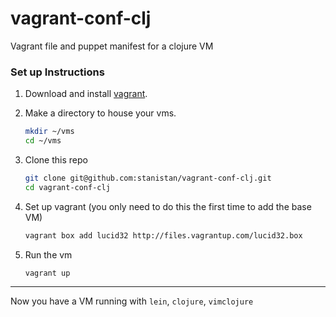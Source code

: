 vagrant-conf-clj
================

Vagrant file and puppet manifest for a clojure VM

### Set up Instructions

1. Download and install [vagrant](http://vagrantup.com/).

2. Make a directory to house your vms.

   ```sh
   mkdir ~/vms
   cd ~/vms
   ```

3. Clone this repo

   ```sh
   git clone git@github.com:stanistan/vagrant-conf-clj.git
   cd vagrant-conf-clj
   ```

4. Set up vagrant (you only need to do this the first time to add the base VM)

   ```sh
   vagrant box add lucid32 http://files.vagrantup.com/lucid32.box
   ```

5. Run the vm

   ```sh
   vagrant up
   ```

---

Now you have a VM running with `lein`, `clojure`, `vimclojure`
